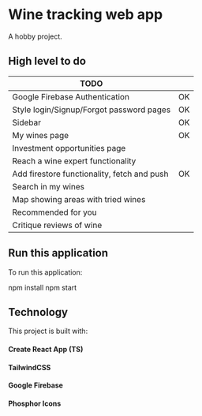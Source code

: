 # Wine tracking web app

A hobby project.

## High level to do

| TODO                                        |     |
| ------------------------------------------- | --- |
| Google Firebase Authentication              | OK  |
| Style login/Signup/Forgot password pages    | OK  |
| Sidebar                                     | OK  |
| My wines page                               | OK  |
| Investment opportunities page               |     |
| Reach a wine expert functionality           |     |
| Add firestore functionality, fetch and push | OK  |
| Search in my wines                          |     |
| Map showing areas with tried wines          |     |
| Recommended for you                         |     |
| Critique reviews of wine                    |     |

## Run this application

To run this application:

npm install
npm start

## Technology

This project is built with:

#### Create React App (TS)

#### TailwindCSS

#### Google Firebase

#### Phosphor Icons
